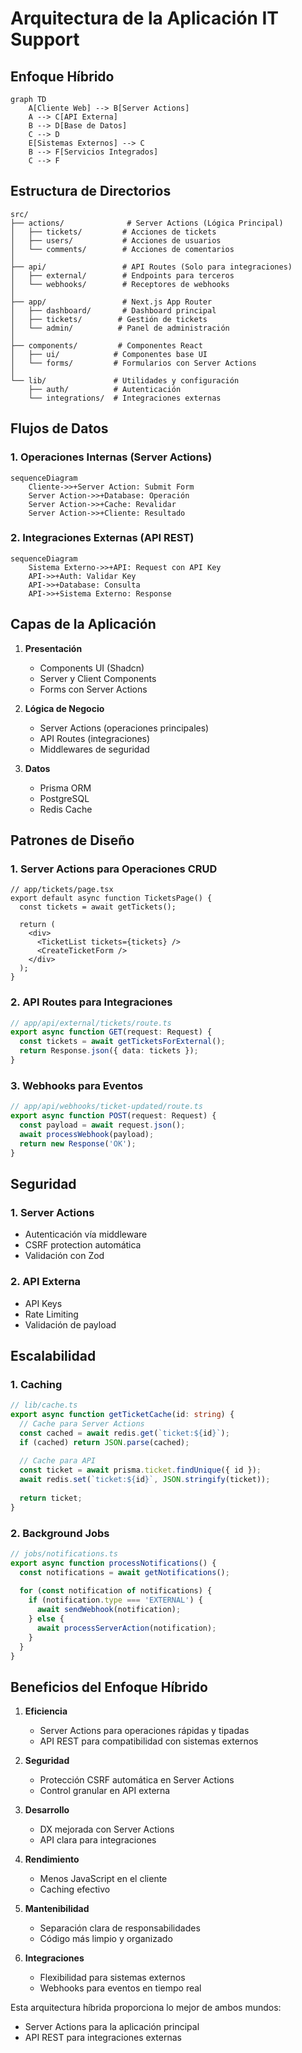 # Arquitectura de la Aplicación IT Support

## Enfoque Híbrido

```mermaid
graph TD
    A[Cliente Web] --> B[Server Actions]
    A --> C[API Externa]
    B --> D[Base de Datos]
    C --> D
    E[Sistemas Externos] --> C
    B --> F[Servicios Integrados]
    C --> F
```

## Estructura de Directorios

```
src/
├── actions/              # Server Actions (Lógica Principal)
│   ├── tickets/         # Acciones de tickets
│   ├── users/           # Acciones de usuarios
│   └── comments/        # Acciones de comentarios
│
├── api/                 # API Routes (Solo para integraciones)
│   ├── external/        # Endpoints para terceros
│   └── webhooks/        # Receptores de webhooks
│
├── app/                 # Next.js App Router
│   ├── dashboard/       # Dashboard principal
│   ├── tickets/        # Gestión de tickets
│   └── admin/          # Panel de administración
│
├── components/         # Componentes React
│   ├── ui/            # Componentes base UI
│   └── forms/         # Formularios con Server Actions
│
└── lib/               # Utilidades y configuración
    ├── auth/          # Autenticación
    └── integrations/  # Integraciones externas
```

## Flujos de Datos

### 1. Operaciones Internas (Server Actions)

```mermaid
sequenceDiagram
    Cliente->>+Server Action: Submit Form
    Server Action->>+Database: Operación
    Server Action->>+Cache: Revalidar
    Server Action->>+Cliente: Resultado
```

### 2. Integraciones Externas (API REST)

```mermaid
sequenceDiagram
    Sistema Externo->>+API: Request con API Key
    API->>+Auth: Validar Key
    API->>+Database: Consulta
    API->>+Sistema Externo: Response
```

## Capas de la Aplicación

1. **Presentación**
   - Components UI (Shadcn)
   - Server y Client Components
   - Forms con Server Actions

2. **Lógica de Negocio**
   - Server Actions (operaciones principales)
   - API Routes (integraciones)
   - Middlewares de seguridad

3. **Datos**
   - Prisma ORM
   - PostgreSQL
   - Redis Cache

## Patrones de Diseño

### 1. Server Actions para Operaciones CRUD
```tsx
// app/tickets/page.tsx
export default async function TicketsPage() {
  const tickets = await getTickets();
  
  return (
    <div>
      <TicketList tickets={tickets} />
      <CreateTicketForm />
    </div>
  );
}
```

### 2. API Routes para Integraciones
```typescript
// app/api/external/tickets/route.ts
export async function GET(request: Request) {
  const tickets = await getTicketsForExternal();
  return Response.json({ data: tickets });
}
```

### 3. Webhooks para Eventos
```typescript
// app/api/webhooks/ticket-updated/route.ts
export async function POST(request: Request) {
  const payload = await request.json();
  await processWebhook(payload);
  return new Response('OK');
}
```

## Seguridad

### 1. Server Actions
- Autenticación vía middleware
- CSRF protection automática
- Validación con Zod

### 2. API Externa
- API Keys
- Rate Limiting
- Validación de payload

## Escalabilidad

### 1. Caching
```typescript
// lib/cache.ts
export async function getTicketCache(id: string) {
  // Cache para Server Actions
  const cached = await redis.get(`ticket:${id}`);
  if (cached) return JSON.parse(cached);
  
  // Cache para API
  const ticket = await prisma.ticket.findUnique({ id });
  await redis.set(`ticket:${id}`, JSON.stringify(ticket));
  
  return ticket;
}
```

### 2. Background Jobs
```typescript
// jobs/notifications.ts
export async function processNotifications() {
  const notifications = await getNotifications();
  
  for (const notification of notifications) {
    if (notification.type === 'EXTERNAL') {
      await sendWebhook(notification);
    } else {
      await processServerAction(notification);
    }
  }
}
```

## Beneficios del Enfoque Híbrido

1. **Eficiencia**
   - Server Actions para operaciones rápidas y tipadas
   - API REST para compatibilidad con sistemas externos

2. **Seguridad**
   - Protección CSRF automática en Server Actions
   - Control granular en API externa

3. **Desarrollo**
   - DX mejorada con Server Actions
   - API clara para integraciones

4. **Rendimiento**
   - Menos JavaScript en el cliente
   - Caching efectivo

5. **Mantenibilidad**
   - Separación clara de responsabilidades
   - Código más limpio y organizado

6. **Integraciones**
   - Flexibilidad para sistemas externos
   - Webhooks para eventos en tiempo real

Esta arquitectura híbrida proporciona lo mejor de ambos mundos:
- Server Actions para la aplicación principal
- API REST para integraciones externas